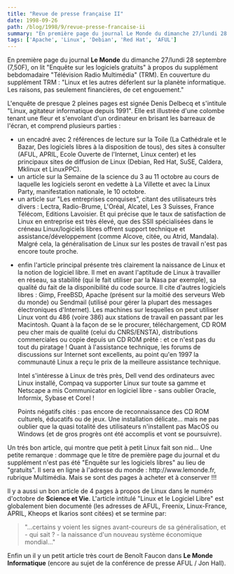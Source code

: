 ```yaml
---
title: "Revue de presse française II"
date: 1998-09-26
path: /blog/1998/9/revue-presse-francaise-ii
summary: "En première page du journal Le Monde du dimanche 27/lundi 28 septembre (7,50F), on lit \"Enquête sur les logiciels gratuits\" à propos du supplément bebdomadaire \"Télévision Radio Multimédia\" (TRM)."
tags: ['Apache', 'Linux', 'Debian', 'Red Hat', 'AFUL']
---
```


<P>
En première page du journal <B>Le Monde</B> du dimanche 27/lundi 28 septembre
(7,50F), on lit "Enquête sur les logiciels gratuits" à propos du
supplément bebdomadaire "Télévision Radio Multimédia" (TRM).
En couverture du supplément TRM : "Linux et les autres déferlent sur la
planète informatique. Les raisons, pas seulement financières, de cet
engouement."
</P>

<P>
L'enquête de presque 2 pleines pages est signée Denis Delbecq et
s'intitule "Linux, agitateur informatique depuis 1991". Elle est
illustrée d'une colombe tenant une fleur et s'envolant d'un ordinateur
en brisant les barreaux de l'écran, et comprend plusieurs parties :
</P>

<UL>

<LI>un encadré avec 2 références de lecture sur la Toile (La Cathédrale et
le Bazar, Des logiciels libres à la disposition de tous), des sites à
consulter (AFUL, APRIL, Ecole Ouverte de l'Internet, Linux center) et
les principaux sites de diffusion de Linux (Debian, Red Hat, SuSE,
Caldera, Mklinux et LinuxPPC).
<LI>un article sur la Semaine de la science du 3 au 11 octobre au cours de
laquelle les logiciels seront en vedette à La Villette et avec la Linux
Party, manifestation nationale, le 10 octobre.
<LI>un article sur "Les entreprises conquises", citant des utilisateurs
très divers : Lectra, Radio-Brume, L'Oréal, Alcatel, Les 3 Suisses,
France Télécom, Editions Lavoisier. Et qui précise que le taux de
satisfaction de Linux en entreprise est très élevé, que des SSII
spécialisées dans le créneau Linux/logiciels libres offrent support
technique et assistance/développement (comme Alcove, citée, ou Atrid,
Mandala). Malgré cela, la généralisation de Linux sur les postes de
travail n'est pas encore toute proche.
<LI>
<P>enfin l'article principal présente très clairement la naissance de
Linux et la notion de logiciel libre. Il met en avant l'aptitude de
Linux à travailler en réseau, sa stabilité (qui le fait utiliser par la
Nasa par exemple), sa qualité du fait de la disponibilité du code
source. Il cite d'autres logiciels libres : Gimp, FreeBSD, Apache
(présent sur la moitié des serveurs Web du monde) ou Sendmail (utilisé
pour gérer la plupart des messages électroniques d'Internet). Les
machines sur lesquelles on peut utiliser Linux vont du 486 (voire 386)
aux stations de travail en passant par les Macintosh. Quant à la façon
de se le procurer, téléchargement, CD ROM peu cher mais de qualité
(celui du CNRS/ENSTA), distributions commerciales ou copie depuis un CD
ROM prêté : et ce n'est pas du tout du piratage ! Quant à l'assistance
technique, les forums de discussions sur Internet sont excellents, au
point qu'en 1997 la communauté Linux a reçu le prix de la meilleure
assistance technique.</P>

<P>
Intel s'intéresse à Linux de très près, Dell vend des ordinateurs avec
Linux installé, Compaq va supporter Linux sur toute sa gamme et Netscape
a mis Communicator en logiciel libre - sans oublier Oracle, Informix,
Sybase et Corel !</P>

<P>
Points négatifs cités : pas encore de reconnaissance des CD ROM
culturels, éducatifs ou de jeux. Une installation délicate... mais ne
pas oublier que la quasi totalité des utilisateurs n'installent pas
MacOS ou Windows (et de gros progrès ont été accomplis et vont se
poursuivre).
</P>

</UL>

<P>
Un trés bon article, qui montre que petit à petit Linux fait son nid...
Une petite remarque : dommage que le titre de première page du journal
et du supplément n'est pas été "Enquête sur les logiciels libres" au
lieu de "gratuits".
Il sera en ligne à l'adresse du monde : http://www.lemonde.fr, rubrique
Multimédia. Mais se sont des pages à acheter et à conserver !!!
</P>

<P>
Il y a aussi un bon article de 4 pages à propos de Linux dans le numéro
d'octobre de <B>Science et Vie</B>.
L'article intitulé "Linux et le Logiciel Libre" est globalement bien
documenté (les adresses de AFUL, Freenix, Linux-France, APRIL, Kheops et
Ikarios sont citées) et se termine par:
</P>

<BLOCKQUOTE>
"...certains y voient les signes avant-coureurs de sa généralisation, et
- qui sait ? - la naissance d'un nouveau système économique mondial..."
</BLOCKQUOTE>
<P>
Enfin un il y un petit article très court de Benoît Faucon
dans <B>Le Monde Informatique</B> (encore au sujet de la conférence
de presse AFUL / Jon Hall).
</P>


